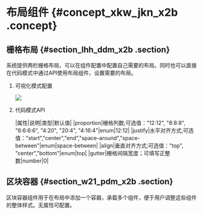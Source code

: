 # 布局组件 {#concept_xkw_jkn_x2b .concept}

## 栅格布局 {#section_lhh_ddm_x2b .section}

系统提供两栏栅格布局，可以在组件配置中配置自己需要的布局。同时也可以直接在代码模式中通过API使用布局组件，设置需要的布局。

1.  可视化模式配置

    ![](http://static-aliyun-doc.oss-cn-hangzhou.aliyuncs.com/assets/img/18612/153511104810155_zh-CN.png)

2.  代码模式API

    |属性|说明|类型|默认值|
    |proportion|栅格列数;可选值："12:12", "8:8:8", "6:6:6:6", "4:20", "20:4", "4:16:4"|enum|12:12|
    |justify|水平对齐方式;可选值："start","center","end","space-around","space-between"|enum|space-between|
    |align|垂直对齐方式;可选值："top", "center","bottom"|enum|top|
    |gutter|栅格间隔宽度；可填写正整数|number|0|


## 区块容器 {#section_w21_pdm_x2b .section}

区块容器组件用于在布局中添加一个容器，承载多个组件，便于用户调整这些组件的整体样式。无属性可配置。


